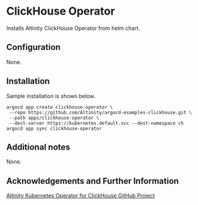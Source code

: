# ClickHouse Operator

Installs Altinity ClickHouse Operator from helm chart.

## Configuration

None. 

## Installation

Sample installation is shown below. 

```
argocd app create clickhouse-operator \
 --repo https://github.com/Altinity/argocd-examples-clickhouse.git \
 --path apps/clickhouse-operator \
 --dest-server https://kubernetes.default.svc --dest-namespace ch
argocd app sync clickhouse-operator
```

## Additional notes

None. 

## Acknowledgements and Further Information

[Altinity Kubernetes Operator for ClickHouse GitHub Project](https://github.com/Altinity/clickhouse-operator)
